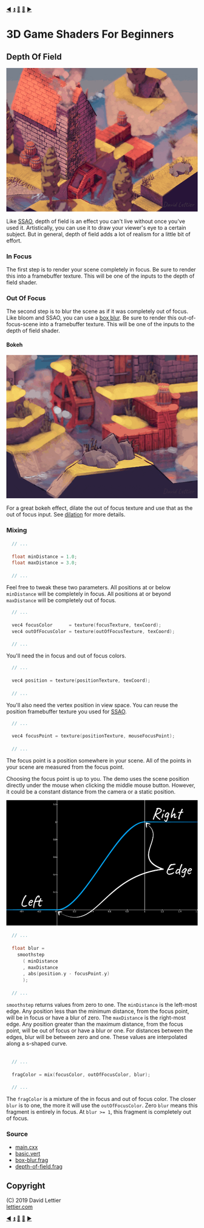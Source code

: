 [:arrow_backward:](outlining.md)
[:arrow_double_up:](../README.md)
[:arrow_up_small:](#)
[:arrow_down_small:](#copyright)
[:arrow_forward:](posterization.md)

# 3D Game Shaders For Beginners

## Depth Of Field

<p align="center">
<img src="../resources/images/DEa77Bh.gif" alt="Depth Of Field" title="Depth Of Field">
</p>

Like [SSAO](ssao.md), depth of field is an effect you can't live without once you've used it.
Artistically, you can use it to draw your viewer's eye to a certain subject.
But in general, depth of field adds a lot of realism for a little bit of effort.

### In Focus

The first step is to render your scene completely in focus.
Be sure to render this into a framebuffer texture.
This will be one of the inputs to the depth of field shader.

### Out Of Focus

The second step is to blur the scene as if it was completely out of focus.
Like bloom and SSAO, you can use a [box blur](blur.md#box-blur).
Be sure to render this out-of-focus-scene into a framebuffer texture.
This will be one of the inputs to the depth of field shader.

#### Bokeh

<p align="center">
<img src="../resources/images/aQ9Ga8J.gif" alt="Bokeh" title="Bokeh">
</p>

For a great bokeh effect, dilate the out of focus texture and use that as the out of focus input.
See [dilation](dilation.md) for more details.

### Mixing

```c
  // ...

  float minDistance = 1.0;
  float maxDistance = 3.0;

  // ...
```

Feel free to tweak these two parameters.
All positions at or below `minDistance` will be completely in focus.
All positions at or beyond `maxDistance` will be completely out of focus.

```c
  // ...

  vec4 focusColor      = texture(focusTexture, texCoord);
  vec4 outOfFocusColor = texture(outOfFocusTexture, texCoord);

  // ...
```

You'll need the in focus and out of focus colors.

```c
  // ...

  vec4 position = texture(positionTexture, texCoord);

  // ...
```

You'll also need the vertex position in view space.
You can reuse the position framebuffer texture you used for [SSAO](ssao.md#vertex-positions).

```c
  // ...

  vec4 focusPoint = texture(positionTexture, mouseFocusPoint);

  // ...
```

The focus point is a position somewhere in your scene.
All of the points in your scene are measured from the focus point.

Choosing the focus point is up to you.
The demo uses the scene position directly under the mouse when clicking the middle mouse button.
However, it could be a constant distance from the camera or a static position.

<p align="center">
<img src="../resources/images/idDZr62.png" alt="smoothstep" title="smoothstep">
</p>

```c
  // ...

  float blur =
    smoothstep
      ( minDistance
      , maxDistance
      , abs(position.y - focusPoint.y)
      );

  // ...
```

`smoothstep` returns values from zero to one.
The `minDistance` is the left-most edge.
Any position less than the minimum distance, from the focus point, will be in focus or have a blur of zero.
The `maxDistance` is the right-most edge.
Any position greater than the maximum distance, from the focus point, will be out of focus or have a blur or one.
For distances between the edges,
blur will be between zero and one.
These values are interpolated along a s-shaped curve.

```c

  // ...

  fragColor = mix(focusColor, outOfFocusColor, blur);

  // ...
```

The `fragColor` is a mixture of the in focus and out of focus color.
The closer `blur` is to one, the more it will use the `outOfFocusColor`.
Zero `blur` means this fragment is entirely in focus.
At `blur >= 1`, this fragment is completely out of focus.

### Source

- [main.cxx](../demonstration/src/main.cxx)
- [basic.vert](../demonstration/shaders/vertex/basic.vert)
- [box-blur.frag](../demonstration/shaders/fragment/box-blur.frag)
- [depth-of-field.frag](../demonstration/shaders/fragment/depth-of-field.frag)

## Copyright

(C) 2019 David Lettier
<br>
[lettier.com](https://www.lettier.com)

[:arrow_backward:](outlining.md)
[:arrow_double_up:](../README.md)
[:arrow_up_small:](#)
[:arrow_down_small:](#copyright)
[:arrow_forward:](posterization.md)
